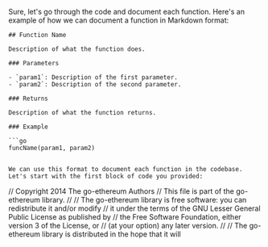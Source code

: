 Sure, let's go through the code and document each function. Here's an example of how we can document a function in Markdown format:

```
## Function Name

Description of what the function does.

### Parameters

- `param1`: Description of the first parameter.
- `param2`: Description of the second parameter.

### Returns

Description of what the function returns.

### Example

```go
funcName(param1, param2)
```
```

We can use this format to document each function in the codebase. Let's start with the first block of code you provided:

```
// Copyright 2014 The go-ethereum Authors
// This file is part of the go-ethereum library.
//
// The go-ethereum library is free software: you can redistribute it and/or modify
// it under the terms of the GNU Lesser General Public License as published by
// the Free Software Foundation, either version 3 of the License, or
// (at your option) any later version.
//
// The go-ethereum library is distributed in the hope that it will